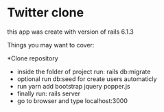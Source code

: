 # Twitter clone

this app was create with version of rails 6.1.3

Things you may want to cover:

*Clone repository
* inside the folder of project run:  rails db:migrate
* optional run db:seed for create users automaticly
* run yarn add bootstrap jquery popper.js
* finally run: rails server
* go to browser and type localhost:3000
